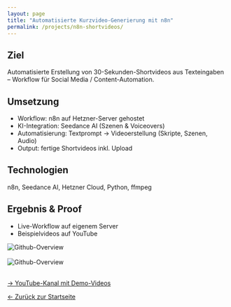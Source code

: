 ```yaml
---
layout: page
title: "Automatisierte Kurzvideo-Generierung mit n8n"
permalink: /projects/n8n-shortvideos/
---
```


## Ziel
Automatisierte Erstellung von 30-Sekunden-Shortvideos aus Texteingaben – Workflow für Social Media / Content-Automation.

## Umsetzung
- Workflow: n8n auf Hetzner-Server gehostet
- KI-Integration: Seedance AI (Szenen & Voiceovers)
- Automatisierung: Textprompt → Videoerstellung (Skripte, Szenen, Audio)
- Output: fertige Shortvideos inkl. Upload

## Technologien
n8n, Seedance AI, Hetzner Cloud, Python, ffmpeg

## Ergebnis & Proof
- Live-Workflow auf eigenem Server
- Beispielvideos auf YouTube

![Github-Overview](/assets/images/picture_n8n_1_.PNG)
<br><br>
![Github-Overview](/assets/images/picture_n8n_2_.PNG)
<br><br>

[→ YouTube-Kanal mit Demo-Videos](https://www.youtube.com/@historyfactsguy)

[← Zurück zur Startseite](/)
